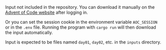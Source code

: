 Input not included in the repository. You can download it manually on the [Advent of Code website](https://adventofcode.com/2023) after logging in.

Or you can set the session cookie in the environment variable `AOC_SESSION` or in the `.env` file. Running the program with `cargo run` will then download the input automatically.

Input is expected to be files named `day01`, `day02`, etc. in the `inputs` directory.